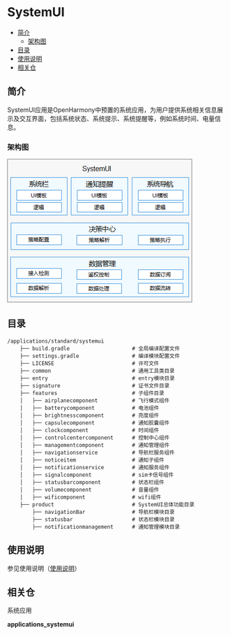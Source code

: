 # SystemUI<a name="ZH-CN_TOPIC_0000001103330836"></a>

-   [简介](#section11660541593)
    -   [架构图](#section125101832114213)
-   [目录](#section161941989596)
-   [使用说明](#section123459000)
-   [相关仓](#section1371113476307)

## 简介<a name="section11660541593"></a>

SystemUI应用是OpenHarmony中预置的系统应用，为用户提供系统相关信息展示及交互界面，包括系统状态、系统提示、系统提醒等，例如系统时间、电量信息。

### 架构图<a name="section125101832114213"></a>

![](figures/zh-cn_image_0000001103686480.png)

## 目录<a name="section161941989596"></a>

```
/applications/standard/systemui
    ├── build.gradle                    # 全局编译配置文件
    ├── settings.gradle                 # 编译模块配置文件
    ├── LICENSE                         # 许可文件
    ├── common                          # 通用工具类目录
    ├── entry                           # entry模块目录
    ├── signature                       # 证书文件目录
    ├── features                        # 子组件目录
    │   ├── airplanecomponent           # 飞行模式组件   
    │   ├── batterycomponent            # 电池组件
    │   ├── brightnesscomponent         # 亮度组件
    │   ├── capsulecomponent            # 通知胶囊组件
    │   ├── clockcomponent              # 时间组件
    │   ├── controlcentercomponent      # 控制中心组件
    │   ├── managementcomponent         # 通知管理组件
    │   ├── navigationservice           # 导航栏服务组件
    │   ├── noticeitem                  # 通知子组件
    │   ├── notificationservice         # 通知服务组件
    │   ├── signalcomponent             # sim卡信号组件
    │   ├── statusbarcomponent          # 状态栏组件
    │   ├── volumecomponent             # 音量组件
    │   ├── wificomponent               # wifi组件
    ├── product                         # SystemUI总体功能目录
        ├── navigationBar               # 导航栏模块目录
        ├── statusbar                   # 状态栏模块目录
        ├── notificationmanagement      # 通知管理模块目录
```
## 使用说明<a name="section123459000"></a>

   参见使用说明（[使用说明](./doc/Instructions.md)）

## 相关仓<a name="section1371113476307"></a>

系统应用

**applications\_systemui**

